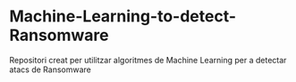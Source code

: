 # Machine-Learning-to-detect-Ransomware
Repositori creat per utilitzar algoritmes de Machine Learning per a detectar atacs de Ransomware

